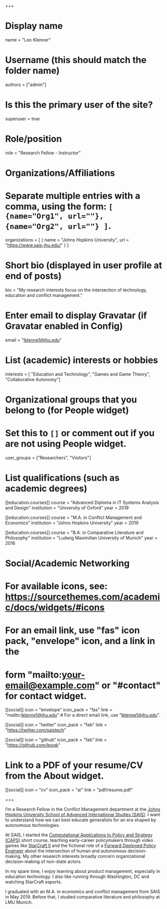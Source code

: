 +++
# Display name
name = "Leo Klenner"

# Username (this should match the folder name)
authors = ["admin"]

# Is this the primary user of the site?
superuser = true

# Role/position
role = "Research Fellow - Instructor"

# Organizations/Affiliations
#   Separate multiple entries with a comma, using the form: `[ {name="Org1", url=""}, {name="Org2", url=""} ]`.
organizations = [ { name = "Johns Hopkins University", url = "https://www.sais-jhu.edu/" } ]

# Short bio (displayed in user profile at end of posts)
bio = "My research interests focus on the intersection of technology, education and conflict management."

# Enter email to display Gravatar (if Gravatar enabled in Config)
email = "lklenne1@jhu.edu"

# List (academic) interests or hobbies
interests = [
  "Education and Technology",
  "Games and Game Theory",
  "Collaborative Autonomy"]

# Organizational groups that you belong to (for People widget)
#   Set this to `[]` or comment out if you are not using People widget.
user_groups = ["Researchers", "Visitors"]

# List qualifications (such as academic degrees)
[[education.courses]]
  course = "Advanced Diploma in IT Systems Analysis and Design"
  institution = "University of Oxford"
  year = 2019

[[education.courses]]
  course = "M.A. in Conflict Management and Economics"
  institution = "Johns Hopkins University"
  year = 2019

[[education.courses]]
  course = "B.A. in Comparative Literature and Philosophy"
  institution = "Ludwig Maximilian University of Munich"
  year = 2016

# Social/Academic Networking
# For available icons, see: https://sourcethemes.com/academic/docs/widgets/#icons
#   For an email link, use "fas" icon pack, "envelope" icon, and a link in the
#   form "mailto:your-email@example.com" or "#contact" for contact widget.

[[social]]
  icon = "envelope"
  icon_pack = "fas"
  link = "mailto:lklenne1@jhu.edu"  # For a direct email link, use "lklenne1@jhu.edu".

[[social]]
  icon = "twitter"
  icon_pack = "fab"
  link = "https://twitter.com/saistech"

[[social]]
  icon = "github"
  icon_pack = "fab"
  link = "https://github.com/leoqk"

# Link to a PDF of your resume/CV from the About widget.

[[social]]
icon = "cv"
icon_pack = "ai"
link = "pdf/resume.pdf"

+++

I’m a Research Fellow in the Conflict Management department at the [Johns Hopkins University School of Advanced International Studies (SAIS)](https://www.sais-jhu.edu/). I want to understand how we can best educate generalists for an era shaped by autonomous technologies. 

At SAIS, I started the [Computational Applications to Policy and Strategy (CAPS)]( https://github.com/capsseminar/Course-material) short course, teaching early-career policymakers through video games like [StarCraft II](https://github.com/SAIS-S2S-Technology/Roadmap/blob/master/CAPS/CAPS%20syllabus_10-15-18.pdf) and the fictional role of a [Forward Deployed Policy Engineer](https://github.com/capsseminar/Course-material/blob/master/Docs/CAPS-Skills-Course_Syllabus.pdf) about the intersection of human and autonomous decision-making. My other research interests broadly concern organizational decision-making of non-state actors. 

In my spare time, I enjoy learning about product management, especially in education technology. I also like running through Washington, DC and watching StarCraft esports.

I graduated with an M.A. in economics and conflict management from SAIS in May 2019. Before that, I studied comparative literature and philosophy at LMU Munich. 


